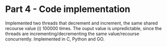 Part 4 - Code implementation
============================

Implemented two threads that decrement and increment, the same shared recourse value (i) 100000 times. The ouput value is unpredictable, since the threads 
are incrementing/decrementing the same value/recourse concurrently. Implemented in C, Python and GO.